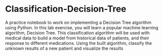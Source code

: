 # Classification-Decision-Tree
A practice notebook to work on implementing a Decision Tree algorithm using Python. In this lab exercise, you will learn a popular machine learning algorithm, Decision Tree. This classification algorithm will be used with medical data to build a model from historical data of patients, and their response to different medications. Using the built algorithm, classify the unknown results of a new patient and visualize the results
